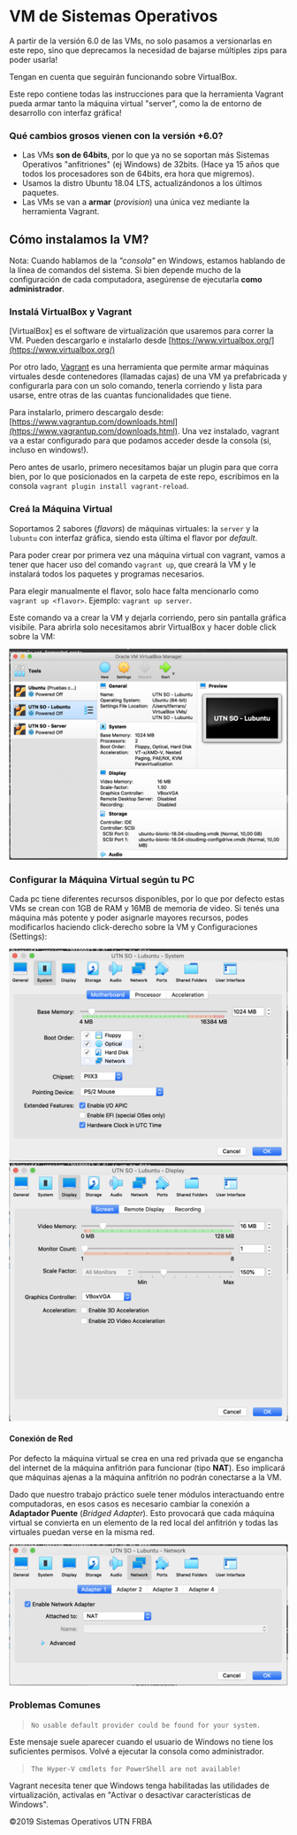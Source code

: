 
# VM de Sistemas Operativos
A partir de la versión 6.0 de las VMs, no solo pasamos a versionarlas en este repo, sino que deprecamos la necesidad de bajarse múltiples zips para poder usarla!

Tengan en cuenta que seguirán funcionando sobre VirtualBox.

Este repo contiene todas las instrucciones para que la herramienta Vagrant pueda armar tanto la máquina virtual "server", como la de entorno de desarrollo con interfaz gráfica!

### Qué cambios grosos vienen con la versión +6.0?
- Las VMs **son de 64bits**, por lo que ya no se soportan más Sistemas Operativos "anfitriones" (ej Windows) de 32bits. (Hace ya 15 años que todos los procesadores son de 64bits, era hora que migremos).
- Usamos la distro Ubuntu 18.04 LTS, actualizándonos a los últimos paquetes.
- Las VMs se van a **armar** (*provision*) una única vez mediante la herramienta Vagrant.

## Cómo instalamos la VM?
Nota: Cuando hablamos de la _"consola"_ en Windows, estamos hablando de la línea de comandos del sistema. Si bien depende mucho de la configuración de cada computadora, asegúrense de ejecutarla **como administrador**.

### Instalá VirtualBox y Vagrant

[VirtualBox] es el software de virtualización que usaremos para correr la VM. Pueden descargarlo e instalarlo desde [https://www.virtualbox.org/](https://www.virtualbox.org/)

Por otro lado, [Vagrant](https://www.vagrantup.com/) es una herramienta que permite armar máquinas virtuales desde contenedores (llamadas cajas) de una VM ya prefabricada y configurarla para con un solo comando, tenerla corriendo y lista para usarse, entre otras de las cuantas funcionalidades que tiene.

Para instalarlo, primero descargalo desde: [https://www.vagrantup.com/downloads.html](https://www.vagrantup.com/downloads.html). Una vez instalado, vagrant va a estar configurado para que podamos acceder desde la consola (si, incluso en windows!).

Pero antes de usarlo, primero necesitamos bajar un plugin para que corra bien, por lo que posicionados en la carpeta de este repo, escribimos en la consola `vagrant plugin install vagrant-reload`.

### Creá la Máquina Virtual
Soportamos 2 sabores (*flavors*) de máquinas virtuales: la `server` y la `lubuntu` con interfaz gráfica, siendo esta última el flavor por *default*. 

Para poder crear por primera vez una máquina virtual con vagrant, vamos a tener que hacer uso del comando `vagrant up`, que creará la VM y le instalará todos los paquetes y programas necesarios.

Para elegir manualmente el flavor, solo hace falta mencionarlo como `vagrant up <flavor>`. Ejemplo: `vagrant up server`.

Este comando va a crear la VM y dejarla corriendo, pero sin pantalla gráfica visibile. Para abrirla solo necesitamos abrir VirtualBox y hacer doble click sobre la VM:

![Open VM GUI](images/open_gui.png)

### Configurar la Máquina Virtual según tu PC
Cada pc tiene diferentes recursos disponibles, por lo que por defecto estas VMs se crean con 1GB de RAM y 16MB de memoria de video. Si tenés una máquina más potente y poder asignarle mayores recursos, podes modificarlos haciendo click-derecho sobre la VM y Configuraciones (Settings):

![Settings VM RAM](images/settings_ram.png)
![Settings VM Display](images/settings_display.png)


#### Conexión de Red
Por defecto la máquina virtual se crea en una red privada que se engancha del internet de la máquina anfitrión para funcionar (tipo **NAT**). Eso implicará que máquinas ajenas a la máquina anfitrión no podrán conectarse a la VM.

Dado que nuestro trabajo práctico suele tener módulos interactuando entre computadoras, en esos casos es necesario cambiar la conexión a **Adaptador Puente** (*Bridged Adapter*). Esto provocará que cada máquina virtual se convierta en un elemento de la red local del anfitrión y todas las virtuales puedan verse en la misma red.

![Settings VM Network](images/settings_network.png)


### Problemas Comunes
> `No usable default provider could be found for your system.`

Este mensaje suele aparecer cuando el usuario de Windows no tiene los suficientes permisos. Volvé a ejecutar la consola como administrador.

> `The Hyper-V cmdlets for PowerShell are not available!`

Vagrant necesita tener que Windows tenga habilitadas las utilidades de virtualización, activalas en "Activar o desactivar características de Windows".

©2019 Sistemas Operativos UTN FRBA
